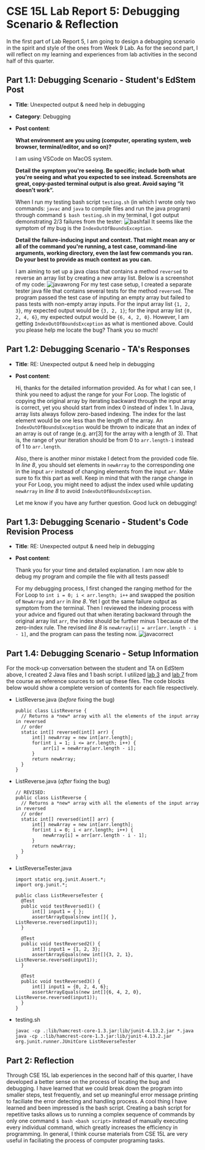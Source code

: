 # CSE 15L Lab Report 5: Debugging Scenario & Reflection
In the first part of Lab Report 5, I am going to design a debugging scenario in the spirit and style of the ones from Week 9 Lab. As for the second part, I will reflect on my learning and experiences from lab activities in the second half of this quarter.
## Part 1.1: Debugging Scenario - Student's EdStem Post
- **Title**: Unexpected output & need help in debugging
- **Category**: Debugging
- **Post content**:

  **What environment are you using (computer, operating system, web browser, terminal/editor, and so on)?**
  
  I am using VSCode on MacOS system.
  
  **Detail the symptom you're seeing. Be specific; include both what you're seeing and what you expected to see instead. Screenshots are great, copy-pasted terminal output is also great. Avoid saying “it doesn't work”.**
  
  When I run my testing bash script `testing.sh` (in which I wrote only two commands: `javac` and `java` to compile files and run the java program) through command `$ bash testing.sh` in my terminal, I got output demonstrating 2/3 failures from the tester:
  ![bashfail](lab5_bashfail.png)
  It seems like the symptom of my bug is the `IndexOutOfBoundsException`.
  
  **Detail the failure-inducing input and context. That might mean any or all of the command you're running, a test case, command-line arguments, working directory, even the last few commands you ran. Do your best to provide as much context as you can.**
  
  I am aiming to set up a java class that contains a method `reversed` to reverse an array list by creating a new array list. Below is a screenshot of my code: 
  ![javawrong](lab5_javawrong.png)
  For my test case setup, I created a separate tester java file that contains several tests for the method `reversed`. The program passed the test case of inputing an empty array but failed to pass tests with non-empty array inputs. For the input array list `{1, 2, 3}`, my expected output would be `{3, 2, 1}`; for the input array list `{0, 2, 4, 6}`, my expected output would be `{6, 4, 2, 0}`. However, I am getting `IndexOutOfBoundsException` as what is mentioned above. Could you please help me locate the bug? Thank you so much!
  
## Part 1.2: Debugging Scenario - TA's Responses
- **Title**: RE: Unexpected output & need help in debugging
- **Post content**:

  Hi, thanks for the detailed information provided. As for what I can see, I think you need to adjust the range for your For Loop. The logistic of copying the original array by iterating backward through the input array is correct, yet you should start from index 0 instead of index 1. In Java, array lists always follow zero-based indexing. The index for the last element would be one less than the length of the array. An `IndexOutOfBoundsException` would be thrown to indicate that an index of an array is out of range (e.g. arr[3] for the array with a length of 3). That is, the range of your iteration should be from 0 to `arr.length-1` instead of 1 to `arr.length`. 
  
  Also, there is another minor mistake I detect from the provided code file. In *line 8*, you should set elements in `newArray` to the corresponding one in the input `arr` instead of changing elements from the input `arr`. Make sure to fix this part as well. Keep in mind that with the range change in your For Loop, you might need to adjust the index used while updating `newArray` in *line 8* to avoid `IndexOutOfBoundsException`.
  
  Let me know if you have any further question. Good luck on debugging!

## Part 1.3: Debugging Scenario - Student's Code Revision Process
- **Title**: RE: Unexpected output & need help in debugging
- **Post content**:
  
  Thank you for your time and detailed explanation. I am now able to debug my program and compile the file with all tests passed!
  
  For my debugging process, I first changed the ranging method for the For Loop to `int i = 0; i < arr.length; i++` and swapped the position of `NewArray` and `arr` in *line 8*. Yet I got the same failure output as symptom from the terminal. Then I reviewed the indexing process with your advice and figured out that when iterating backward through the original array list `arr`, the index should be further minus 1 because of the zero-index rule. The revised *line 8* is `newArray[i] = arr[arr.length - i - 1]`, and the program can pass the testing now.
  ![javacorrect](lab5_javacorrect.png)

## Part 1.4: Debugging Scenario - Setup Information
For the mock-up conversation between the student and TA on EdStem above, I created 2 Java files and 1 bash script. I utilized [lab 3](https://github.com/ucsd-cse15l-w23/lab3) and [lab 7](https://github.com/ucsd-cse15l-s23/lab7) from the course as reference sources to set up these files. The code blocks below would show a complete version of contents for each file respectively.
- ListReverse.java (*before* fixing the bug)
  ```
  public class ListReverse {
    // Returns a *new* array with all the elements of the input array in reversed
    // order
    static int[] reversed(int[] arr) {
        int[] newArray = new int[arr.length];
        for(int i = 1; i <= arr.length; i++) {
            arr[i] = newArray[arr.length - i];
        }
        return newArray;
    }
  }
  ```
- ListReverse.java (*after* fixing the bug)
  ```
  // REVISED:
  public class ListReverse {
    // Returns a *new* array with all the elements of the input array in reversed
    // order
    static int[] reversed(int[] arr) {
        int[] newArray = new int[arr.length];
        for(int i = 0; i < arr.length; i++) {
            newArray[i] = arr[arr.length - i - 1];
        }
        return newArray;
    }
  }
  ```
- ListReverseTester.java
  ```
  import static org.junit.Assert.*;
  import org.junit.*;

  public class ListReverseTester {
    @Test
    public void testReversed1() {
        int[] input1 = { };
        assertArrayEquals(new int[]{ }, ListReverse.reversed(input1));
    }

    @Test
    public void testReversed2() {
        int[] input1 = {1, 2, 3};
        assertArrayEquals(new int[]{3, 2, 1}, ListReverse.reversed(input1));
    }

    @Test
    public void testReversed3() {
        int[] input1 = {0, 2, 4, 6};
        assertArrayEquals(new int[]{6, 4, 2, 0}, ListReverse.reversed(input1));
    }
  }
  ```
- testing.sh
  ```
  javac -cp .:lib/hamcrest-core-1.3.jar:lib/junit-4.13.2.jar *.java
  java -cp .:lib/hamcrest-core-1.3.jar:lib/junit-4.13.2.jar org.junit.runner.JUnitCore ListReverseTester
  ```
## Part 2: Reflection
Through CSE 15L lab experiences in the second half of this quarter, I have developed a better sense on the process of locating the bug and debugging. I have learned that we could break down the program into smaller steps, test frequently, and set up meaningful error message printing to faciliate the error detecting and handling process. A cool thing I have learned and been impressed is the bash script. Creating a bash script for repetitive tasks allows us to running a complex sequence of commands by only one command `$ bash <bash script>` instead of manually executing every individual command, which greatly increases the efficiency in programming. In general, I think course materials from CSE 15L are very useful in faciliating the process of computer programing tasks.
